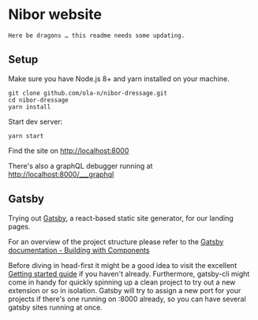 # Nibor website

`Here be dragons … this readme needs some updating.`

## Setup

Make sure you have Node.js 8+ and yarn installed on your machine.

```
git clone github.com/ola-n/nibor-dressage.git
cd nibor-dressage
yarn install
```

Start dev server:

```
yarn start
```

Find the site on <http://localhost:8000>

There's also a graphQL debugger running at <http://localhost:8000/___graphql>

## Gatsby

Trying out [Gatsby](https://www.gatsbyjs.org/), a react-based static site
generator, for our landing pages.

For an overview of the project structure please refer to the
[Gatsby documentation - Building with Components](https://www.gatsbyjs.org/docs/building-with-components/)

Before diving in head-first it might be a good idea to visit the excellent
[Getting started guide](https://www.gatsbyjs.org/docs/) if you haven't already.
Furthermore, gatsby-cli might come in handy for quickly spinning up a clean
project to try out a new extension or so in isolation. Gatsby will try to assign
a new port for your projects if there's one running on :8000 already, so you
can have several gatsby sites running at once.
